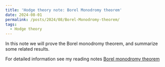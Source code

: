 ```yaml
---
title: 'Hodge theory note: Borel Monodromy theorem'
date: 2024-08-01
permalink: /posts/2024/08/Borel-Monodromy-theorem/
tags:
  - Hodge theory
---
```


In this note we will prove the Borel monodromy theorem, and summarize some related results.

For detailed information see my reading notes [Borel monodromy theorem](https://yilimath.github.io/files/Hodge/BorelMonodromy.pdf)